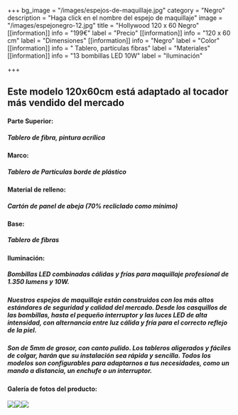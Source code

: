 +++
bg_image = "/images/espejos-de-maquillaje.jpg"
category = "Negro"
description = "Haga click en el nombre del espejo de maquillaje"
image = "/images/espejonegro-12.jpg"
title = "Hollywood 120 x 60 Negro"
[[information]]
info = "199€"
label = "Precio"
[[information]]
info = "120 x 60 cm"
label = "Dimensiones"
[[information]]
info = "Negro"
label = "Color"
[[information]]
info = " Tablero, partículas fibras"
label = "Materiales"
[[information]]
info = "13 bombillas LED 10W"
label = "Iluminación"

+++
## Este modelo 120x60cm está adaptado al tocador más vendido del mercado

#### **Parte Superior:**

##### Tablero de fibra, pintura acrílica

#### **Marco:**

##### Tablero de Partículas borde de plástico

#### **Material de relleno:**

##### Cartón de panel de abeja (70% recliclado como mínimo)

#### **Base:**

##### Tablero de fibras

#### **Iluminación:**

##### Bombillas LED combinadas cálidas y frías para maquillaje profesional de 1.350 lumens y 10W.

##### Nuestros espejos de maquillaje están construidos con los más altos estándares de seguridad y calidad del mercado. Desde los casquillos de las bombillas, hasta el pequeño interruptor y las luces LED de alta intensidad, con alternancia entre luz cálida y fría para el correcto reflejo de la piel.

##### Son de 5mm de grosor, con canto pulido. Los tableros aligerados y fáciles de colgar, harán que su instalación sea rápida y sencilla. Todos los modelos son configurables para adaptarnos a tus necesidades, como un mando a distancia, un enchufe o un interruptor.

#### Galería de fotos del producto:

![](/images/espejonegro-12.jpg)![](/images/espejonegro-22.jpg)![](/images/espejonegro-32.jpg)